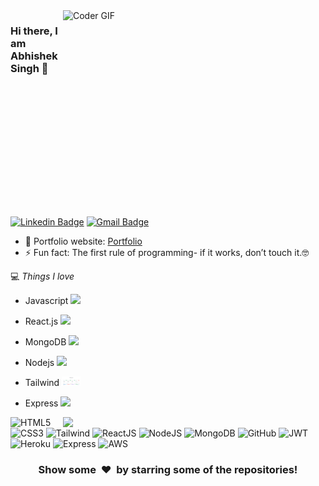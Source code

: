 <img align="right" src="https://i.pinimg.com/originals/6e/a8/c6/6ea8c68dfa924bc2e6a9abe3e473087a.gif" alt="Coder GIF" width="420" height="330">



### Hi there, I am Abhishek Singh 👋
[![Linkedin Badge](https://img.shields.io/badge/-Abhishek-blue?style=flat-square&logo=Linkedin&logoColor=white&link=https://www.linkedin.com/in/abhishek-singh-4b0999b9//)](https://www.linkedin.com/in/abhishek-singh-4b0999b9/)
[![Gmail Badge](https://img.shields.io/badge/-Abhishek-c14438?style=flat-square&logo=Gmail&logoColor=white&link=mailto:singh80020@gmail.com)](mailto:singh80020@gmail.com) 

- 🎯 Portfolio website: [Portfolio](https://github.com/Abhisingh755)
- ⚡ Fun fact: The first rule of programming- if it works, don’t touch it.🤓

💻 *Things I love*
- Javascript <img src="https://media.giphy.com/media/WUlplcMpOCEmTGBtBW/giphy.gif" width="30"> 
- React.js <img src="https://3ulsmb4eg8vz37c0vz2si64j-wpengine.netdna-ssl.com/wp-content/uploads/2019/05/react-native-UX-design.gif" width="30"> 
- MongoDB <img src="https://www.pistalix.in/wp-content/uploads/2018/11/mongodb.gif" width="30"> 
- Nodejs <img src="https://raw.githubusercontent.com/yoavain/create-windowless-app/main/resources/docs/logo.gif" width="30"> 
- Tailwind <img src="https://raw.githubusercontent.com/app-generator/static/master/tailwind-css/tailwind-css-components-intro.gif" width="30"> 
- Express <img src="https://res.cloudinary.com/practicaldev/image/fetch/s--RI_lzIWT--/c_limit%2Cf_auto%2Cfl_progressive%2Cq_66%2Cw_880/https://cdn-images-1.medium.com/max/800/0%2APTKhCN2p9S8EDZ4r.gif" width="30"> 

    <a href="https://github.com/Abhisingh755/github-readme-stats" title="Go to Source">
      <img align="right" width=420 height="auto" src="https://github-readme-stats.vercel.app/api?username=Abhisingh755&show_icons=true&theme=dark&border_color=61dafb&hide_border=true&include_all_commits=true" />
    </a>
	

![HTML5](https://img.shields.io/badge/HTML5-E34F26?style=for-the-badge&logo=html5&logoColor=white)
![CSS3](https://img.shields.io/badge/CSS3-1572B6?style=for-the-badge&logo=css3&logoColor=white)
![Tailwind](https://img.shields.io/badge/Tailwind_CSS-38B2AC?style=for-the-badge&logo=tailwind-css&logoColor=white)
![ReactJS](https://img.shields.io/badge/React-20232A?style=for-the-badge&logo=react&logoColor=61DAFB)
![NodeJS](https://img.shields.io/badge/Node.js-339933?style=for-the-badge&logo=nodedotjs&logoColor=white)
![MongoDB](https://img.shields.io/badge/MongoDB-4EA94B?style=for-the-badge&logo=mongodb&logoColor=white)
![GitHub](https://img.shields.io/badge/GitHub-100000?style=for-the-badge&logo=github&logoColor=white)
![JWT](https://img.shields.io/badge/JWT-000000?style=for-the-badge&logo=JSON%20web%20tokens&logoColor=white)
![Heroku](https://img.shields.io/badge/Heroku-430098?style=for-the-badge&logo=heroku&logoColor=white)
![Express](https://img.shields.io/badge/Express.js-000000?style=for-the-badge&logo=express&logoColor=white)
![AWS](https://img.shields.io/badge/Amazon_AWS-FF9900?style=for-the-badge&logo=amazonaws&logoColor=white)


<div align="center">
    <h3 align="center">Show some &nbsp;❤️&nbsp; by starring some of the repositories!</h3>
</div>
